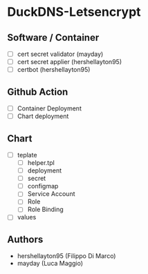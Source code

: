 # DuckDNS-Letsencrypt

## Software / Container
  - [ ] cert secret validator (mayday)
  - [ ] cert secret applier (hershellayton95)
  - [ ] certbot (hershellayton95)

## Github Action
  - [ ] Container Deployment
  - [ ] Chart deployment

## Chart
  - [ ] teplate 
    - [ ] helper.tpl
    - [ ] deployment
    - [ ] secret
    - [ ] configmap
    - [ ] Service Account
    - [ ] Role
    - [ ] Role Binding
  - [ ] values

## Authors
- hershellayton95 (Filippo Di Marco)
- mayday (Luca Maggio)
